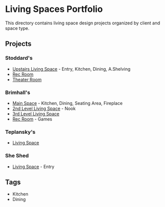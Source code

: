 # Living Spaces Portfolio

This directory contains living space design projects organized by client and space type.

## Projects

### Stoddard's
- [Upstairs Living Space](stoddards-upstairs-living-space/images.md) - Entry, Kitchen, Dining, A.Shelving
- [Rec Room](stoddards-rec-room/images.md)
- [Theater Room](stoddards-theater-room/images.md)

### Brimhall's
- [Main Space](brimhalls-main-space/images.md) - Kitchen, Dining, Seating Area, Fireplace
- [2nd Level Living Space](brimhalls-2nd-level-living-space/images.md) - Nook
- [3rd Level Living Space](brimhalls-3rd-level-living-space/images.md)
- [Rec Room](brimhalls-rec-room/images.md) - Games

### Teplansky's
- [Living Space](teplanskys-living-space/images.md)

### She Shed
- [Living Space](she-shed-living-space/images.md) - Entry

## Tags
- Kitchen
- Dining
